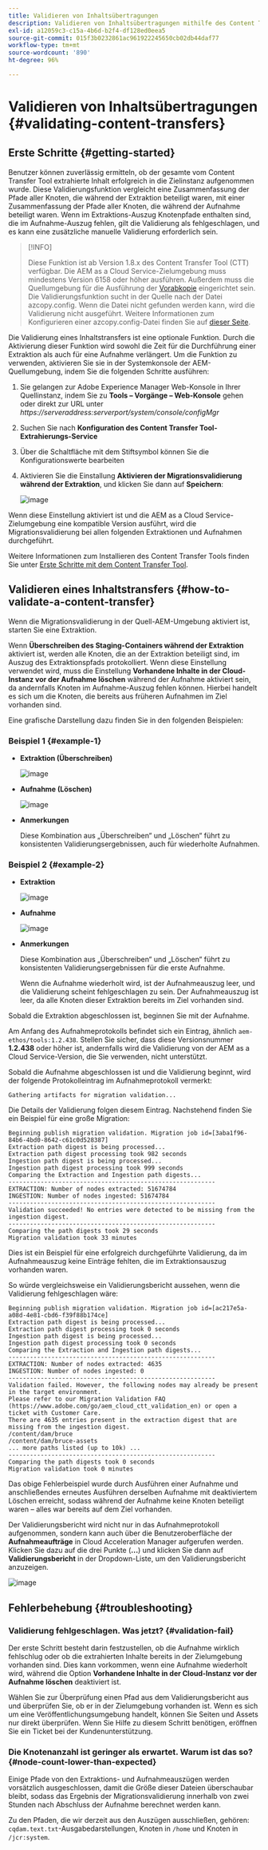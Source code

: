 ```yaml
---
title: Validieren von Inhaltsübertragungen
description: Validieren von Inhaltsübertragungen mithilfe des Content Transfer Tool
exl-id: a12059c3-c15a-4b6d-b2f4-df128ed0eea5
source-git-commit: 015f3b0232861ac961922245650cb02db44daf77
workflow-type: tm+mt
source-wordcount: '890'
ht-degree: 96%

---
```


# Validieren von Inhaltsübertragungen {#validating-content-transfers}

## Erste Schritte {#getting-started}

Benutzer können zuverlässig ermitteln, ob der gesamte vom Content Transfer Tool extrahierte Inhalt erfolgreich in die Zielinstanz aufgenommen wurde. Diese Validierungsfunktion vergleicht eine Zusammenfassung der Pfade aller Knoten, die während der Extraktion beteiligt waren, mit einer Zusammenfassung der Pfade aller Knoten, die während der Aufnahme beteiligt waren. Wenn im Extraktions-Auszug Knotenpfade enthalten sind, die im Aufnahme-Auszug fehlen, gilt die Validierung als fehlgeschlagen, und es kann eine zusätzliche manuelle Validierung erforderlich sein.

>[!INFO]
>
>Diese Funktion ist ab Version 1.8.x des Content Transfer Tool (CTT) verfügbar. Die AEM as a Cloud Service-Zielumgebung muss mindestens Version 6158 oder höher ausführen. Außerdem muss die Quellumgebung für die Ausführung der [Vorabkopie](/help/journey-migration/content-transfer-tool/using-content-transfer-tool/handling-large-content-repositories.md#setting-up-pre-copy-step) eingerichtet sein. Die Validierungsfunktion sucht in der Quelle nach der Datei azcopy.config. Wenn die Datei nicht gefunden werden kann, wird die Validierung nicht ausgeführt. Weitere Informationen zum Konfigurieren einer azcopy.config-Datei finden Sie auf [dieser Seite](/help/journey-migration/content-transfer-tool/using-content-transfer-tool/handling-large-content-repositories.md#configure-azcopy-config-file).

Die Validierung eines Inhaltstransfers ist eine optionale Funktion. Durch die Aktivierung dieser Funktion wird sowohl die Zeit für die Durchführung einer Extraktion als auch für eine Aufnahme verlängert. Um die Funktion zu verwenden, aktivieren Sie sie in der Systemkonsole der AEM-Quellumgebung, indem Sie die folgenden Schritte ausführen:

1. Sie gelangen zur Adobe Experience Manager Web-Konsole in Ihrer Quellinstanz, indem Sie zu **Tools – Vorgänge – Web-Konsole** gehen oder direkt zur URL unter *https://serveraddress:serverport/system/console/configMgr*
1. Suchen Sie nach **Konfiguration des Content Transfer Tool-Extrahierungs-Service**
1. Über die Schaltfläche mit dem Stiftsymbol können Sie die Konfigurationswerte bearbeiten
1. Aktivieren Sie die Einstallung **Aktivieren der Migrationsvalidierung während der Extraktion**, und klicken Sie dann auf **Speichern**:

   ![image](/help/journey-migration/content-transfer-tool/assets/CTTvalidation1.png)

Wenn diese Einstellung aktiviert ist und die AEM as a Cloud Service-Zielumgebung eine kompatible Version ausführt, wird die Migrationsvalidierung bei allen folgenden Extraktionen und Aufnahmen durchgeführt.

Weitere Informationen zum Installieren des Content Transfer Tools finden Sie unter [Erste Schritte mit dem Content Transfer Tool](/help/journey-migration/content-transfer-tool/using-content-transfer-tool/getting-started-content-transfer-tool.md).

## Validieren eines Inhaltstransfers {#how-to-validate-a-content-transfer}

Wenn die Migrationsvalidierung in der Quell-AEM-Umgebung aktiviert ist, starten Sie eine Extraktion.

Wenn **Überschreiben des Staging-Containers während der Extraktion** aktiviert ist, werden alle Knoten, die an der Extraktion beteiligt sind, im Auszug des Extraktionspfads protokolliert. Wenn diese Einstellung verwendet wird, muss die Einstellung **Vorhandene Inhalte in der Cloud-Instanz vor der Aufnahme löschen** während der Aufnahme aktiviert sein, da andernfalls Knoten im Aufnahme-Auszug fehlen können. Hierbei handelt es sich um die Knoten, die bereits aus früheren Aufnahmen im Ziel vorhanden sind.

Eine grafische Darstellung dazu finden Sie in den folgenden Beispielen:

### Beispiel 1 {#example-1}

* **Extraktion (Überschreiben)**

   ![image](/help/journey-migration/content-transfer-tool/assets-ctt/validation-01.png)

* **Aufnahme (Löschen)**

   ![image](/help/journey-migration/content-transfer-tool/assets-ctt/validation-02.png)

* **Anmerkungen**

   Diese Kombination aus „Überschreiben“ und „Löschen“ führt zu konsistenten Validierungsergebnissen, auch für wiederholte Aufnahmen.

### Beispiel 2 {#example-2}

* **Extraktion**

   ![image](/help/journey-migration/content-transfer-tool/assets-ctt/validation-03.png)

* **Aufnahme**

   ![image](/help/journey-migration/content-transfer-tool/assets-ctt/validation-04.png)

* **Anmerkungen**

   Diese Kombination aus „Überschreiben“ und „Löschen“ führt zu konsistenten Validierungsergebnissen für die erste Aufnahme.

   Wenn die Aufnahme wiederholt wird, ist der Aufnahmeauszug leer, und die Validierung scheint fehlgeschlagen zu sein. Der Aufnahmeauszug ist leer, da alle Knoten dieser Extraktion bereits im Ziel vorhanden sind.

Sobald die Extraktion abgeschlossen ist, beginnen Sie mit der Aufnahme.

Am Anfang des Aufnahmeprotokolls befindet sich ein Eintrag, ähnlich `aem-ethos/tools:1.2.438`. Stellen Sie sicher, dass diese Versionsnummer **1.2.438** oder höher ist, andernfalls wird die Validierung von der AEM as a Cloud Service-Version, die Sie verwenden, nicht unterstützt.

Sobald die Aufnahme abgeschlossen ist und die Validierung beginnt, wird der folgende Protokolleintrag im Aufnahmeprotokoll vermerkt:

```
Gathering artifacts for migration validation...  
```

Die Details der Validierung folgen diesem Eintrag. Nachstehend finden Sie ein Beispiel für eine große Migration:

```
Beginning publish migration validation. Migration job id=[3aba1f96-84b6-4bd0-8642-c61c0d528387]
Extraction path digest is being processed...
Extraction path digest processing took 982 seconds
Ingestion path digest is being processed...
Ingestion path digest processing took 999 seconds
Comparing the Extraction and Ingestion path digests...
----------------------------------------------------------
EXTRACTION: Number of nodes extracted: 51674784
INGESTION: Number of nodes ingested: 51674784
----------------------------------------------------------
Validation succeeded! No entries were detected to be missing from the ingestion digest.
----------------------------------------------------------
Comparing the path digests took 29 seconds
Migration validation took 33 minutes
```

Dies ist ein Beispiel für eine erfolgreich durchgeführte Validierung, da im Aufnahmeauszug keine Einträge fehlten, die im Extraktionsauszug vorhanden waren.

So würde vergleichsweise ein Validierungsbericht aussehen, wenn die Validierung fehlgeschlagen wäre:

```
Beginning publish migration validation. Migration job id=[ac217e5a-a08d-4e81-cbd6-f39f88b174ce]
Extraction path digest is being processed...
Extraction path digest processing took 0 seconds
Ingestion path digest is being processed...
Ingestion path digest processing took 0 seconds
Comparing the Extraction and Ingestion path digests...
----------------------------------------------------------
EXTRACTION: Number of nodes extracted: 4635
INGESTION: Number of nodes ingested: 0
----------------------------------------------------------
Validation failed. However, the following nodes may already be present in the target environment.
Please refer to our Migration Validation FAQ (https://www.adobe.com/go/aem_cloud_ctt_validation_en) or open a ticket with Customer Care.
There are 4635 entries present in the extraction digest that are missing from the ingestion digest.
/content/dam/bruce
/content/dam/bruce-assets
... more paths listed (up to 10k) ...
----------------------------------------------------------
Comparing the path digests took 0 seconds
Migration validation took 0 minutes
```

Das obige Fehlerbeispiel wurde durch Ausführen einer Aufnahme und anschließendes erneutes Ausführen derselben Aufnahme mit deaktiviertem Löschen erreicht, sodass während der Aufnahme keine Knoten beteiligt waren – alles war bereits auf dem Ziel vorhanden.

Der Validierungsbericht wird nicht nur in das Aufnahmeprotokoll aufgenommen, sondern kann auch über die Benutzeroberfläche der **Aufnahmeaufträge** in Cloud Acceleration Manager aufgerufen werden. Klicken Sie dazu auf die drei Punkte (**...**) und klicken Sie dann auf **Validierungsbericht** in der Dropdown-Liste, um den Validierungsbericht anzuzeigen.


![image](/help/journey-migration/content-transfer-tool/assets-ctt/CTTvalidationreportnew.png)

## Fehlerbehebung {#troubleshooting}

### Validierung fehlgeschlagen. Was jetzt? {#validation-fail}

Der erste Schritt besteht darin festzustellen, ob die Aufnahme wirklich fehlschlug oder ob die extrahierten Inhalte bereits in der Zielumgebung vorhanden sind. Dies kann vorkommen, wenn eine Aufnahme wiederholt wird, während die Option **Vorhandene Inhalte in der Cloud-Instanz vor der Aufnahme löschen** deaktiviert ist.

Wählen Sie zur Überprüfung einen Pfad aus dem Validierungsbericht aus und überprüfen Sie, ob er in der Zielumgebung vorhanden ist. Wenn es sich um eine Veröffentlichungsumgebung handelt, können Sie Seiten und Assets nur direkt überprüfen. Wenn Sie Hilfe zu diesem Schritt benötigen, eröffnen Sie ein Ticket bei der Kundenunterstützung.

### Die Knotenanzahl ist geringer als erwartet. Warum ist das so? {#node-count-lower-than-expected}

Einige Pfade von den Extraktions- und Aufnahmeauszügen werden vorsätzlich ausgeschlossen, damit die Größe dieser Dateien überschaubar bleibt, sodass das Ergebnis der Migrationsvalidierung innerhalb von zwei Stunden nach Abschluss der Aufnahme berechnet werden kann.

Zu den Pfaden, die wir derzeit aus den Auszügen ausschließen, gehören: `cqdam.text.txt`-Ausgabedarstellungen, Knoten in `/home` und Knoten in `/jcr:system`.
